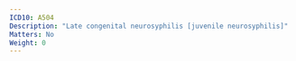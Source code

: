```yaml
---
ICD10: A504
Description: "Late congenital neurosyphilis [juvenile neurosyphilis]"
Matters: No
Weight: 0
---
```

